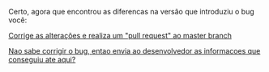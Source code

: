 Certo, agora que encontrou as diferencas na versão que introduziu o bug você:

[Corrige as alterações e realiza um "pull request" ao master branch](pull/pull.md)

[Nao sabe corrigir o bug, entao envia ao desenvolvedor as informacoes que conseguiu ate aqui?](../../../../revisa/revisar.md)